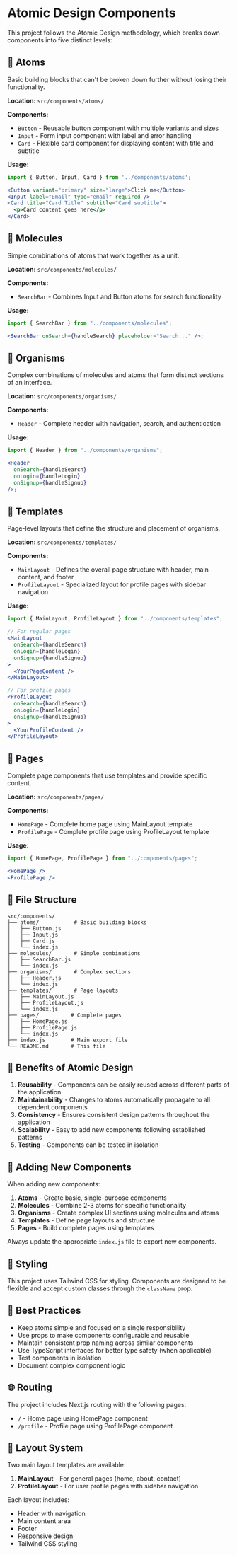 # Atomic Design Components

This project follows the Atomic Design methodology, which breaks down components into five distinct levels:

## 🧪 Atoms

Basic building blocks that can't be broken down further without losing their functionality.

**Location:** `src/components/atoms/`

**Components:**

- `Button` - Reusable button component with multiple variants and sizes
- `Input` - Form input component with label and error handling
- `Card` - Flexible card component for displaying content with title and subtitle

**Usage:**

```jsx
import { Button, Input, Card } from '../components/atoms';

<Button variant="primary" size="large">Click me</Button>
<Input label="Email" type="email" required />
<Card title="Card Title" subtitle="Card subtitle">
  <p>Card content goes here</p>
</Card>
```

## 🧬 Molecules

Simple combinations of atoms that work together as a unit.

**Location:** `src/components/molecules/`

**Components:**

- `SearchBar` - Combines Input and Button atoms for search functionality

**Usage:**

```jsx
import { SearchBar } from "../components/molecules";

<SearchBar onSearch={handleSearch} placeholder="Search..." />;
```

## 🦠 Organisms

Complex combinations of molecules and atoms that form distinct sections of an interface.

**Location:** `src/components/organisms/`

**Components:**

- `Header` - Complete header with navigation, search, and authentication

**Usage:**

```jsx
import { Header } from "../components/organisms";

<Header
  onSearch={handleSearch}
  onLogin={handleLogin}
  onSignup={handleSignup}
/>;
```

## 📄 Templates

Page-level layouts that define the structure and placement of organisms.

**Location:** `src/components/templates/`

**Components:**

- `MainLayout` - Defines the overall page structure with header, main content, and footer
- `ProfileLayout` - Specialized layout for profile pages with sidebar navigation

**Usage:**

```jsx
import { MainLayout, ProfileLayout } from "../components/templates";

// For regular pages
<MainLayout
  onSearch={handleSearch}
  onLogin={handleLogin}
  onSignup={handleSignup}
>
  <YourPageContent />
</MainLayout>

// For profile pages
<ProfileLayout
  onSearch={handleSearch}
  onLogin={handleLogin}
  onSignup={handleSignup}
>
  <YourProfileContent />
</ProfileLayout>
```

## 📱 Pages

Complete page components that use templates and provide specific content.

**Location:** `src/components/pages/`

**Components:**

- `HomePage` - Complete home page using MainLayout template
- `ProfilePage` - Complete profile page using ProfileLayout template

**Usage:**

```jsx
import { HomePage, ProfilePage } from "../components/pages";

<HomePage />
<ProfilePage />
```

## 📁 File Structure

```
src/components/
├── atoms/           # Basic building blocks
│   ├── Button.js
│   ├── Input.js
│   ├── Card.js
│   └── index.js
├── molecules/       # Simple combinations
│   ├── SearchBar.js
│   └── index.js
├── organisms/       # Complex sections
│   ├── Header.js
│   └── index.js
├── templates/       # Page layouts
│   ├── MainLayout.js
│   ├── ProfileLayout.js
│   └── index.js
├── pages/          # Complete pages
│   ├── HomePage.js
│   ├── ProfilePage.js
│   └── index.js
├── index.js        # Main export file
└── README.md       # This file
```

## 🚀 Benefits of Atomic Design

1. **Reusability** - Components can be easily reused across different parts of the application
2. **Maintainability** - Changes to atoms automatically propagate to all dependent components
3. **Consistency** - Ensures consistent design patterns throughout the application
4. **Scalability** - Easy to add new components following established patterns
5. **Testing** - Components can be tested in isolation

## 🔧 Adding New Components

When adding new components:

1. **Atoms** - Create basic, single-purpose components
2. **Molecules** - Combine 2-3 atoms for specific functionality
3. **Organisms** - Create complex UI sections using molecules and atoms
4. **Templates** - Define page layouts and structure
5. **Pages** - Build complete pages using templates

Always update the appropriate `index.js` file to export new components.

## 🎨 Styling

This project uses Tailwind CSS for styling. Components are designed to be flexible and accept custom classes through the `className` prop.

## 📝 Best Practices

- Keep atoms simple and focused on a single responsibility
- Use props to make components configurable and reusable
- Maintain consistent prop naming across similar components
- Use TypeScript interfaces for better type safety (when applicable)
- Test components in isolation
- Document complex component logic

## 🌐 Routing

The project includes Next.js routing with the following pages:

- `/` - Home page using HomePage component
- `/profile` - Profile page using ProfilePage component

## 🔄 Layout System

Two main layout templates are available:

1. **MainLayout** - For general pages (home, about, contact)
2. **ProfileLayout** - For user profile pages with sidebar navigation

Each layout includes:

- Header with navigation
- Main content area
- Footer
- Responsive design
- Tailwind CSS styling

